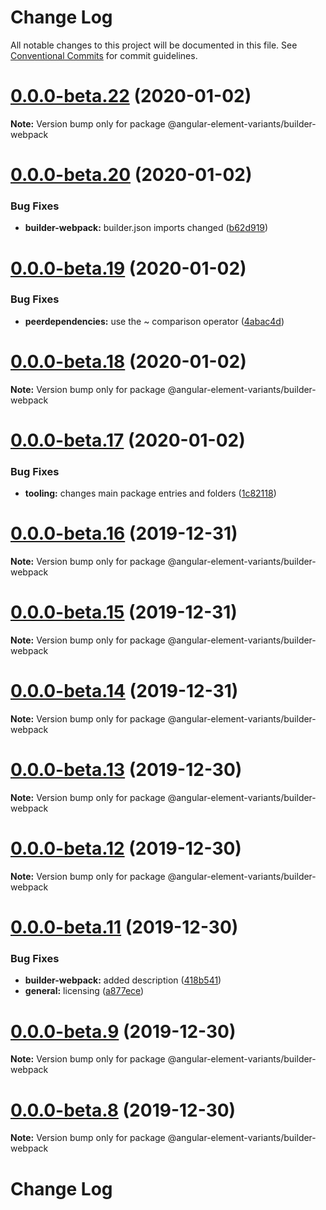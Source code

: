 # Change Log

All notable changes to this project will be documented in this file.
See [Conventional Commits](https://conventionalcommits.org) for commit guidelines.

# [0.0.0-beta.22](https://github.com/BioPhoton/angular-element-variants/tree/master/packages/builder-webpack/compare/v0.0.0-beta.20...v0.0.0-beta.22) (2020-01-02)

**Note:** Version bump only for package @angular-element-variants/builder-webpack






# [0.0.0-beta.20](https://github.com/BioPhoton/angular-element-variants/tree/master/packages/builder-webpack/compare/v0.0.0-beta.19...v0.0.0-beta.20) (2020-01-02)


### Bug Fixes

* **builder-webpack:** builder.json imports changed ([b62d919](https://github.com/BioPhoton/angular-element-variants/tree/master/packages/builder-webpack/commit/b62d91959ad7745aaf9c94db9e2c1a3a4de388a1))





# [0.0.0-beta.19](https://github.com/BioPhoton/angular-element-variants/tree/master/packages/builder-webpack/compare/v0.0.0-beta.18...v0.0.0-beta.19) (2020-01-02)


### Bug Fixes

* **peerdependencies:** use the ~ comparison operator ([4abac4d](https://github.com/BioPhoton/angular-element-variants/tree/master/packages/builder-webpack/commit/4abac4d6cffd3a1c000a057e0f816194d00c3060))





# [0.0.0-beta.18](https://github.com/BioPhoton/angular-element-variants/tree/master/packages/builder-webpack/compare/v0.0.0-beta.17...v0.0.0-beta.18) (2020-01-02)

**Note:** Version bump only for package @angular-element-variants/builder-webpack





# [0.0.0-beta.17](https://github.com/BioPhoton/angular-element-variants/tree/master/packages/builder-webpack/compare/v0.0.0-beta.16...v0.0.0-beta.17) (2020-01-02)


### Bug Fixes

* **tooling:** changes main package entries and folders ([1c82118](https://github.com/BioPhoton/angular-element-variants/tree/master/packages/builder-webpack/commit/1c821184ccd822f60565e8f1029a00395cc62409))






# [0.0.0-beta.16](https://github.com/BioPhoton/angular-element-variants/tree/master/packages/builder-webpack/compare/v0.0.0-beta.15...v0.0.0-beta.16) (2019-12-31)

**Note:** Version bump only for package @angular-element-variants/builder-webpack





# [0.0.0-beta.15](https://github.com/BioPhoton/angular-element-variants/tree/master/packages/builder-webpack/compare/v0.0.0-beta.14...v0.0.0-beta.15) (2019-12-31)

**Note:** Version bump only for package @angular-element-variants/builder-webpack

# [0.0.0-beta.14](https://github.com/BioPhoton/angular-element-variants/tree/master/packages/builder-webpack/compare/v0.0.0-beta.13...v0.0.0-beta.14) (2019-12-31)

**Note:** Version bump only for package @angular-element-variants/builder-webpack

# [0.0.0-beta.13](https://github.com/BioPhoton/angular-element-variants/tree/master/packages/builder-webpack/compare/v0.0.0-beta.12...v0.0.0-beta.13) (2019-12-30)

**Note:** Version bump only for package @angular-element-variants/builder-webpack

# [0.0.0-beta.12](https://github.com/BioPhoton/angular-element-variants/tree/master/packages/builder-webpack/compare/v0.0.0-beta.11...v0.0.0-beta.12) (2019-12-30)

**Note:** Version bump only for package @angular-element-variants/builder-webpack

# [0.0.0-beta.11](https://github.com/BioPhoton/angular-element-variants/tree/master/packages/builder-webpack/compare/v0.0.0-beta.10...v0.0.0-beta.11) (2019-12-30)

### Bug Fixes

- **builder-webpack:** added description ([418b541](https://github.com/BioPhoton/angular-element-variants/tree/master/packages/builder-webpack/commit/418b5410cfd542e74e92cf13e7eab2eed9732413))
- **general:** licensing ([a877ece](https://github.com/BioPhoton/angular-element-variants/tree/master/packages/builder-webpack/commit/a877ece59c3c4f4e158605699ec233d5f3793229))

# [0.0.0-beta.9](https://github.com/BioPhoton/angular-element-variants/tree/master/packages/builder-webpack/compare/v0.0.0-beta.8...v0.0.0-beta.9) (2019-12-30)

**Note:** Version bump only for package @angular-element-variants/builder-webpack

# [0.0.0-beta.8](https://github.com/BioPhoton/angular-element-variants/tree/master/packages/builder-webpack/compare/v0.0.0-beta.6...v0.0.0-beta.8) (2019-12-30)

**Note:** Version bump only for package @angular-element-variants/builder-webpack

# Change Log
